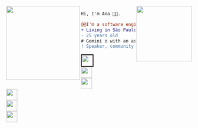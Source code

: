 <img align="right" height="150" src="https://media.giphy.com/media/vvcvtGPa4hSiN4TgeY/giphy.gif"/>

<img align="left" height="200" src="https://media.giphy.com/media/ao9DUiTKH60XS/giphy.gif"/>

```diff
Hi, I'm Ana 👩‍💻.

@@I'm a software engineer at Nubank@@
+ Living in São Paulo, Brazil 🇧🇷.
- 25 years old
# Gemini ♊️ with an ascendant in scorpio ♏️
! Speaker, community manager and shitposter
```
<code><a href="https://www.instagram.com/reptilianprincess/" target="_blank"><img height="30" border=2 src="https://image.flaticon.com/icons/svg/174/174855.svg"></a> 
<a href="https://twitter.com/naluhh" target="_blank"><img height="30" src="https://image.flaticon.com/icons/svg/733/733579.svg"></a>
<a href="https://www.linkedin.com/in/anabastos8/" target="_blank"><img height="30" src="https://image.flaticon.com/icons/svg/733/733561.svg"></a>
<a href="https://www.twitch.tv/anabastosdev" target="_blank"><img height="30" src="https://image.flaticon.com/icons/svg/733/733577.svg"></a>
<a href="https://www.meetup.com/members/207120200/" target="_blank"><img height="30" src="https://image.flaticon.com/icons/svg/2111/2111520.svg"></a>
<a href="https://github.com/anabastos/" target="_blank"><img height="30" src="https://image.flaticon.com/icons/svg/733/733579.svg"></a></code>
